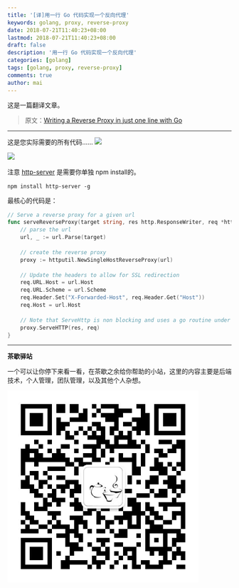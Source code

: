 ```yaml
---
title: '[译]用一行 Go 代码实现一个反向代理'
keywords: golang, proxy, reverse-proxy
date: 2018-07-21T11:40:23+08:00
lastmod: 2018-07-21T11:40:23+08:00
draft: false
description: '用一行 Go 代码实现一个反向代理'
categories: [golang]
tags: [golang, proxy, reverse-proxy]
comments: true
author: mai
---
```


这是一篇翻译文章。

>原文：[Writing a Reverse Proxy in just one line with Go](https://hackernoon.com/writing-a-reverse-proxy-in-just-one-line-with-go-c1edfa78c84b)

----

这是您实际需要的所有代码......
![](https://cdn-images-1.medium.com/max/1600/1*y3GxXdKfZlqa95bl19Rytg.png)

![](https://cdn-images-1.medium.com/max/1600/0*R_W7P1UV4jQEf1j5.gif)

注意 [http-server](https://www.npmjs.com/package/http-server) 是需要你单独 npm install的。

```shell
npm install http-server -g
```

最核心的代码是：

```go
// Serve a reverse proxy for a given url
func serveReverseProxy(target string, res http.ResponseWriter, req *http.Request) {
	// parse the url
	url, _ := url.Parse(target)

	// create the reverse proxy
	proxy := httputil.NewSingleHostReverseProxy(url)

	// Update the headers to allow for SSL redirection
	req.URL.Host = url.Host
	req.URL.Scheme = url.Scheme
	req.Header.Set("X-Forwarded-Host", req.Header.Get("Host"))
	req.Host = url.Host

	// Note that ServeHttp is non blocking and uses a go routine under the hood
	proxy.ServeHTTP(res, req)
}
```

----

**茶歇驿站**

一个可以让你停下来看一看，在茶歇之余给你帮助的小站，这里的内容主要是后端技术，个人管理，团队管理，以及其他个人杂想。

![茶歇驿站二维码](https://raw.githubusercontent.com/yangwenmai/maiyang.me/master/blog/tech_tea.jpg)
